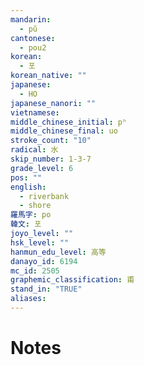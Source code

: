 ```yaml
---
mandarin:
  - pǔ
cantonese:
  - pou2
korean:
  - 포
korean_native: ""
japanese:
  - HO
japanese_nanori: ""
vietnamese:
middle_chinese_initial: pʰ
middle_chinese_final: uo
stroke_count: "10"
radical: 水
skip_number: 1-3-7
grade_level: 6
pos: ""
english:
  - riverbank
  - shore
羅馬字: po
韓文: 포
joyo_level: ""
hsk_level: ""
hanmun_edu_level: 高等
danayo_id: 6194
mc_id: 2505
graphemic_classification: 甫
stand_in: "TRUE"
aliases:
---
```


# Notes

